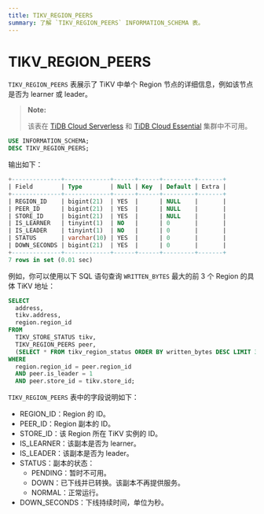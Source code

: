 ```yaml
---
title: TIKV_REGION_PEERS
summary: 了解 `TIKV_REGION_PEERS` INFORMATION_SCHEMA 表。
---
```


# TIKV_REGION_PEERS

`TIKV_REGION_PEERS` 表展示了 TiKV 中单个 Region 节点的详细信息，例如该节点是否为 learner 或 leader。

> **Note:**
>
> 该表在 [TiDB Cloud Serverless](https://docs.pingcap.com/tidbcloud/select-cluster-tier#tidb-cloud-serverless) 和 [TiDB Cloud Essential](https://docs.pingcap.com/tidbcloud/select-cluster-tier#essential) 集群中不可用。

```sql
USE INFORMATION_SCHEMA;
DESC TIKV_REGION_PEERS;
```

输出如下：

```sql
+--------------+-------------+------+------+---------+-------+
| Field        | Type        | Null | Key  | Default | Extra |
+--------------+-------------+------+------+---------+-------+
| REGION_ID    | bigint(21)  | YES  |      | NULL    |       |
| PEER_ID      | bigint(21)  | YES  |      | NULL    |       |
| STORE_ID     | bigint(21)  | YES  |      | NULL    |       |
| IS_LEARNER   | tinyint(1)  | NO   |      | 0       |       |
| IS_LEADER    | tinyint(1)  | NO   |      | 0       |       |
| STATUS       | varchar(10) | YES  |      | 0       |       |
| DOWN_SECONDS | bigint(21)  | YES  |      | 0       |       |
+--------------+-------------+------+------+---------+-------+
7 rows in set (0.01 sec)
```

例如，你可以使用以下 SQL 语句查询 `WRITTEN_BYTES` 最大的前 3 个 Region 的具体 TiKV 地址：

```sql
SELECT
  address,
  tikv.address,
  region.region_id
FROM
  TIKV_STORE_STATUS tikv,
  TIKV_REGION_PEERS peer,
  (SELECT * FROM tikv_region_status ORDER BY written_bytes DESC LIMIT 3) region
WHERE
  region.region_id = peer.region_id
  AND peer.is_leader = 1
  AND peer.store_id = tikv.store_id;
```

`TIKV_REGION_PEERS` 表中的字段说明如下：

* REGION_ID：Region 的 ID。
* PEER_ID：Region 副本的 ID。
* STORE_ID：该 Region 所在 TiKV 实例的 ID。
* IS_LEARNER：该副本是否为 learner。
* IS_LEADER：该副本是否为 leader。
* STATUS：副本的状态：
    * PENDING：暂时不可用。
    * DOWN：已下线并已转换。该副本不再提供服务。
    * NORMAL：正常运行。
* DOWN_SECONDS：下线持续时间，单位为秒。